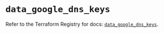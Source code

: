 # `data_google_dns_keys`

Refer to the Terraform Registry for docs: [`data_google_dns_keys`](https://registry.terraform.io/providers/hashicorp/google/5.35.0/docs/data-sources/dns_keys).
